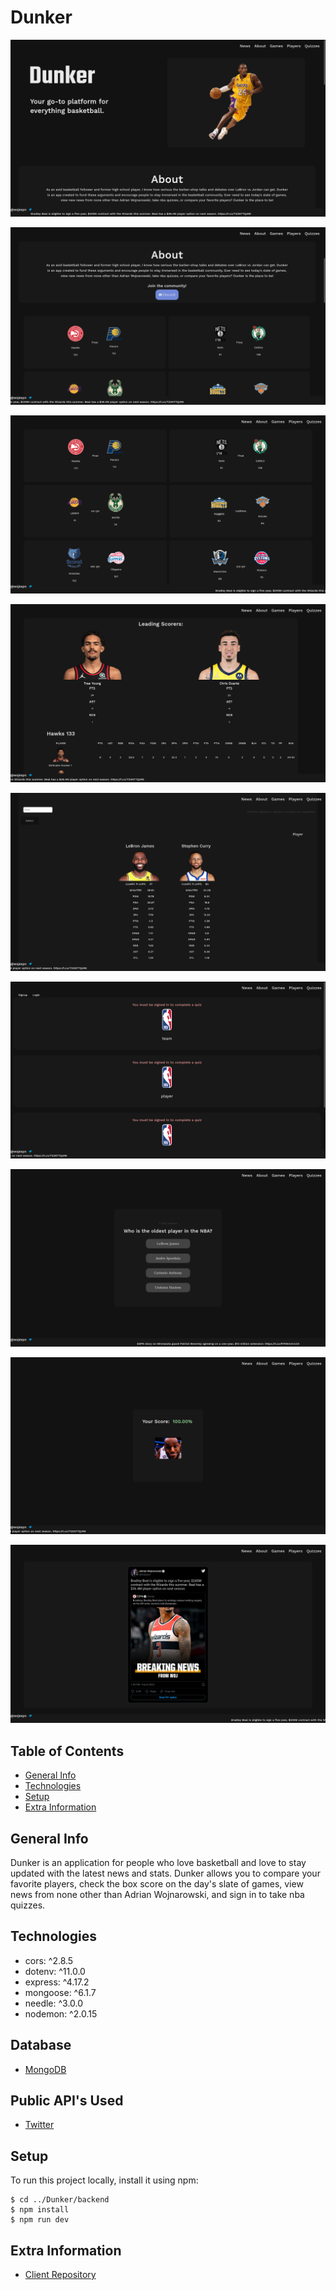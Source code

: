 # Dunker

[<img src="/public/screenshots/home.png">](https://Dunker.vercel.app)

[<img src="/public/screenshots/about.png">](https://Dunker.vercel.app)

[<img src="/public/screenshots/games.png">](https://Dunker.vercel.app)

[<img src="/public/screenshots/boxscore.png">](https://Dunker.vercel.app)

[<img src="/public/screenshots/player.png">](https://Dunker.vercel.app)

[<img src="/public/screenshots/quiz.png">](https://Dunker.vercel.app)

[<img src="/public/screenshots/question.png">](https://Dunker.vercel.app)

[<img src="/public/screenshots/score.png">](https://Dunker.vercel.app)

[<img src="/public/screenshots/news.png">](https://Dunker.vercel.app)

## Table of Contents

- [General Info](#general-info)
- [Technologies](#technologies)
- [Setup](#setup)
- [Extra Information](#extra-information)

## General Info

Dunker is an application for people who love basketball and love to stay updated with the latest news and stats. Dunker allows you to compare your favorite players, check the box score on the day's slate of games, view news from none other than Adrian Wojnarowski, and sign in to take nba quizzes.

## Technologies

- cors: ^2.8.5
- dotenv: ^11.0.0
- express: ^4.17.2
- mongoose: ^6.1.7
- needle: ^3.0.0
- nodemon: ^2.0.15

## Database

- [MongoDB](https://www.mongodb.com/)

## Public API's Used

- [Twitter](https://developer.twitter.com/en/docs/twitter-api)

## Setup

To run this project locally, install it using npm:

```
$ cd ../Dunker/backend
$ npm install
$ npm run dev
```

## Extra Information

- [Client Repository](https://github.com/BostonRohan/dunker)
